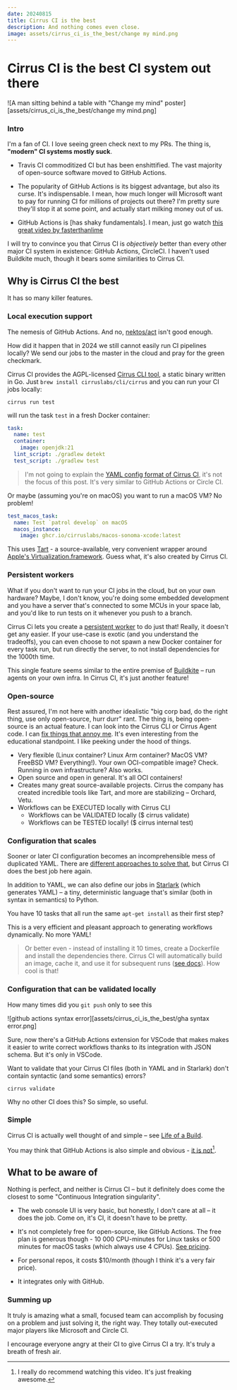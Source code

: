 ```yaml
---
date: 20240815
title: Cirrus CI is the best
description: And nothing comes even close.
image: assets/cirrus_ci_is_the_best/change my mind.png
---
```


# Cirrus CI is the best CI system out there

![A man sitting behind a table with "Change my mind" poster][assets/cirrus_ci_is_the_best/change my mind.png]

### Intro

I'm a fan of CI. I love seeing green check next to my PRs. The thing is,
**"modern" CI systems mostly suck**.

- Travis CI commoditized CI but has been enshittified. The vast majority of
  open-source software moved to GitHub Actions.

- The popularity of GitHub Actions is its biggest advantage, but also its curse.
  It's indispensable. I mean, how much longer will Microsoft want to pay for
  running CI for millions of projects out there? I'm pretty sure they'll stop it
  at some point, and actually start milking money out of us.

- GitHub Actions is [has shaky fundamentals]. I mean, just go watch [this great
  video by fasterthanlime](https://youtu.be/9qljpi5jiMQ?si=-Ouh91gt7NjCkdZQ)

I will try to convince you that Cirrus CI is _objectively_ better than every
other major CI system in existence: GitHub Actions, CircleCI. I haven't used
Buildkite much, though it bears some similarities to Cirrus CI.

## Why is Cirrus CI the best

It has so many killer features.

### Local execution support

The nemesis of GitHub Actions. And no, [nektos/act] isn't good enough.

How did it happen that in 2024 we still cannot easily run CI pipelines locally?
We send our jobs to the master in the cloud and pray for the green checkmark.

Cirrus CI provides the AGPL-licensed [Cirrus CLI tool][cirrus cli], a static
binary written in Go. Just `brew install cirruslabs/cli/cirrus` and you can run
your CI jobs locally:

```console
cirrus run test
```

will run the task `test` in a fresh Docker container:

```yaml
task:
  name: test
  container:
    image: openjdk:21
  lint_script: ./gradlew detekt
  test_script: ./gradlew test
```

> I'm not going to explain the [YAML config format of Cirrus CI][cirrus yaml],
> it's not the focus of this post. It's very similar to GitHub Actions or Circle
> CI.

Or maybe (assuming you're on macOS) you want to run a macOS VM? No problem!

```yaml
test_macos_task:
  name: Test `patrol develop` on macOS
  macos_instance:
    image: ghcr.io/cirruslabs/macos-sonoma-xcode:latest
```

This uses [Tart] - a source-available, very convenient wrapper around [Apple's
Virtualization.framework][apple virt]. Guess what, it's also created by Cirrus
CI.

### Persistent workers

What if you don't want to run your CI jobs in the cloud, but on your own
hardware? Maybe, I don't know, you're doing some embedded development and you
have a server that's connected to some MCUs in your space lab, and you'd like to
run tests on it whenever you push to a branch.

Cirrus Ci lets you create a [persistent worker] to do just that! Really, it
doesn't get any easier. If your use-case is exotic (and you understand the
tradeoffs), you can even choose to not spawn a new Docker container for every
task run, but run directly the server, to not install dependencies for the
1000th time.

This single feature seems similar to the entire premise of
[Buildkite](https://buildkite.com) – run agents on your own infra. In Cirrus CI,
it's just another feature!

### Open-source

Rest assured, I'm not here with another idealistic "big corp bad, do the right
thing, use only open-source, hurr durr" rant. The thing is, being open-source is
an actual feature. I can look into the Cirrus CLI or Cirrus Agent code. I can
[fix things that annoy me][my cirrus ci pr]. It's even interesting from the
educational standpoint. I like peeking under the hood of things.

- Very flexible (Linux container? Linux Arm container? MacOS VM? FreeBSD VM?
  Everything!). Your own OCI-compatible image? Check. Running in own
  infrastructure? Also works.
- Open source and open in general. It's all OCI containers!
- Creates many great source-available projects. Cirrus the company has created
  incredible tools like Tart, and more are stabilizing – Orchard, Vetu.
- Workflows can be EXECUTED locally with Cirrus CLI
  - Workflows can be VALIDATED locally ($ cirrus validate)
  - Workflows can be TESTED locally! ($ cirrus internal test)

### Configuration that scales

Sooner or later CI configuration becomes an incomprehensible mess of duplicated
YAML. There are [different approaches to solve that][github reusing workflows],
but Cirrus CI does the best job here again.

In addition to YAML, we can also define our jobs in [Starlark] (which generates
YAML) – a tiny, deterministic language that's similar (both in syntax in
semantics) to Python.

You have 10 tasks that all run the same `apt-get install` as their first step?

This is a very efficient and pleasant approach to generating workflows
dynamically. No more YAML!

> Or better even - instead of installing it 10 times, create a Dockerfile and
> install the dependencies there. Cirrus CI will automatically build an image,
> cache it, and use it for subsequent runs ([see docs][cirrus dockerfile]). How
> cool is that!

### Configuration that can be validated locally

How many times did you `git push` only to see this

![github actions syntax error][assets/cirrus_ci_is_the_best/gha syntax error.png]

Sure, now there's a GitHub Actions extension for VSCode that makes makes it
easier to write correct workflows thanks to its integration with JSON schema.
But it's only in VSCode.

Want to validate that your Cirrus CI files (both in YAML and in Starlark) don't
contain syntactic (and some semantics) errors?

```console
cirrus validate
```

Why no other CI does this? So simple, so useful.

### Simple

Cirrus CI is actually well thought of and simple – see [Life of a Build][cirrus
is simple].

You may think that GitHub Actions is also simple and obvious - [it is not][gha
feels bad][^1].


## What to be aware of

Nothing is perfect, and neither is Cirrus CI – but it definitely does come the
closest to some "Continuous Integration singularity".

- The web console UI is very basic, but honestly, I don't care at all – it does
  the job. Come on, it's CI, it doesn't have to be pretty.

- It's not completely free for open-source, like GitHub Actions. The free plan
  is generous though - 10 000 CPU-minutes for Linux tasks or 500 minutes for
  macOS tasks (which always use 4 CPUs). [See pricing][cirrus ci pricing].

- For personal repos, it costs $10/month (though I think it's a very fair
  price).

- It integrates only with GitHub.

### Summing up

It truly is amazing what a small, focused team can accomplish by focusing on a
problem and just solving it, the right way. They totally out-executed major
players like Microsoft and Circle CI.

I encourage everyone angry at their CI to give Cirrus CI a try. It's truly a
breath of fresh air.

[^1]: I really do recommend watching this video. It's just freaking awesome.

[nektos/act]: https://github.com/nektos/act
[gha feels bad]: https://youtu.be/9qljpi5jiMQ
[cirrus yaml]: https://cirrus-ci.org/guide/writing-tasks
[cirrus cli]: https://github.com/cirruslabs/cirrus-cli
[Tart]: https://github.com/cirruslabs/tart
[Starlark]: https://github.com/bazelbuild/starlark
[Orchard]: https://github.com/cirruslabs/orchard
[Vetu]: https://github.com/cirruslabs/vetu
[my cirrus ci pr]: https://github.com/cirruslabs/cirrus-cli/pull/716
[persistent worker]: https://cirrus-ci.org/guide/persistent-workers
[apple virt]: https://developer.apple.com/documentation/virtualization
[github reusing workflows]: https://docs.github.com/en/actions/sharing-automations/reusing-workflows
[cirrus ci pricing]: https://cirrus-ci.org/pricing
[cirrus dockerfile]: https://cirrus-ci.org/guide/docker-builder-vm/#dockerfile-as-a-ci-environment
[cirrus is simple]: https://cirrus-ci.org/guide/build-life
